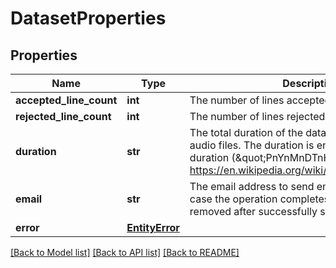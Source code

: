 # DatasetProperties

## Properties
Name | Type | Description | Notes
------------ | ------------- | ------------- | -------------
**accepted_line_count** | **int** | The number of lines accepted for this data set. | [optional] 
**rejected_line_count** | **int** | The number of lines rejected for this data set. | [optional] 
**duration** | **str** | The total duration of the datasets if it contains audio files. The duration is encoded as ISO 8601 duration  (\&quot;PnYnMnDTnHnMnS\&quot;, see https://en.wikipedia.org/wiki/ISO_8601#Durations). | [optional] 
**email** | **str** | The email address to send email notifications to in case the operation completes.  The value will be removed after successfully sending the email. | [optional] 
**error** | [**EntityError**](EntityError.md) |  | [optional] 

[[Back to Model list]](../README.md#documentation-for-models) [[Back to API list]](../README.md#documentation-for-api-endpoints) [[Back to README]](../README.md)


